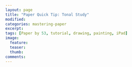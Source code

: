 ```yaml
---
layout: page
title: "Paper Quick Tip: Tonal Study"
modified:
categories: mastering-paper
excerpt:
tags: [Paper by 53, tutorial, drawing, painting, iPad]
image:
  feature:
  teaser:
  thumb:
comments:
---
```

